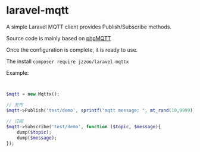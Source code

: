 # laravel-mqtt

A simple Laravel MQTT client provides Publish/Subscribe methods.

Source code is mainly based on [phpMQTT](https://github.com/bluerhinos/phpMQTT)

Once the configuration is complete, it is ready to use.

The install ``composer require jzzoo/laravel-mqttx``



Example: 
```php


$mqtt = new Mqttx();

// 发布
$mqtt->Publish('test/demo', sprintf("mqtt message: ", mt_rand(10,9999)));
   
// 订阅        
$mqtt->Subscribe('test/demo', function ($topic, $message){
    dump($topic);
    dump($message);
});

```